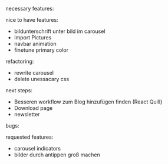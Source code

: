 necessary features:

nice to have features:
- bildunterschrift unter bild im carousel
- import Pictures
- navbar animation
- finetune primary color

refactoring:
- rewrite carousel
- delete unessacary css

next steps:
- Besseren workflow zum Blog hinzufügen finden (React Quill)
- Download page
- newsletter
  

bugs:


requested features:
- carousel indicators
- bilder durch antippen groß machen
  



  


  




